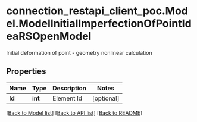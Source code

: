 # connection_restapi_client_poc.Model.ModelInitialImperfectionOfPointIdeaRSOpenModel
Initial deformation of point - geometry nonlinear calculation

## Properties

Name | Type | Description | Notes
------------ | ------------- | ------------- | -------------
**Id** | **int** | Element Id | [optional] 

[[Back to Model list]](../README.md#documentation-for-models) [[Back to API list]](../README.md#documentation-for-api-endpoints) [[Back to README]](../README.md)

